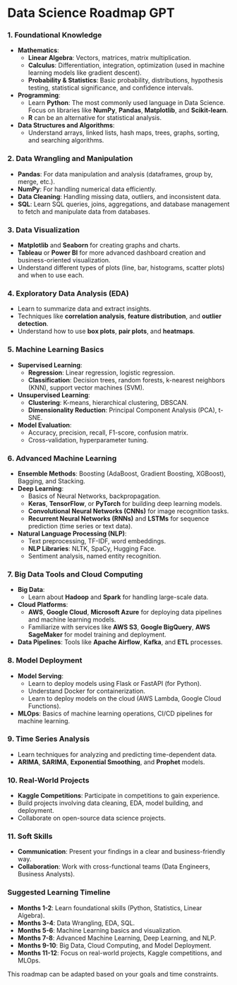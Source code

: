 # Data Science Roadmap GPT
### 1. **Foundational Knowledge**
   - **Mathematics**:
     - **Linear Algebra**: Vectors, matrices, matrix multiplication.
     - **Calculus**: Differentiation, integration, optimization (used in machine learning models like gradient descent).
     - **Probability & Statistics**: Basic probability, distributions, hypothesis testing, statistical significance, and confidence intervals.
   - **Programming**:
     - Learn **Python**: The most commonly used language in Data Science. Focus on libraries like **NumPy**, **Pandas**, **Matplotlib**, and **Scikit-learn**.
     - **R** can be an alternative for statistical analysis.
   - **Data Structures and Algorithms**:
     - Understand arrays, linked lists, hash maps, trees, graphs, sorting, and searching algorithms.

### 2. **Data Wrangling and Manipulation**
   - **Pandas**: For data manipulation and analysis (dataframes, group by, merge, etc.).
   - **NumPy**: For handling numerical data efficiently.
   - **Data Cleaning**: Handling missing data, outliers, and inconsistent data.
   - **SQL**: Learn SQL queries, joins, aggregations, and database management to fetch and manipulate data from databases.

### 3. **Data Visualization**
   - **Matplotlib** and **Seaborn** for creating graphs and charts.
   - **Tableau** or **Power BI** for more advanced dashboard creation and business-oriented visualization.
   - Understand different types of plots (line, bar, histograms, scatter plots) and when to use each.

### 4. **Exploratory Data Analysis (EDA)**
   - Learn to summarize data and extract insights.
   - Techniques like **correlation analysis**, **feature distribution**, and **outlier detection**.
   - Understand how to use **box plots**, **pair plots**, and **heatmaps**.

### 5. **Machine Learning Basics**
   - **Supervised Learning**: 
     - **Regression**: Linear regression, logistic regression.
     - **Classification**: Decision trees, random forests, k-nearest neighbors (KNN), support vector machines (SVM).
   - **Unsupervised Learning**:
     - **Clustering**: K-means, hierarchical clustering, DBSCAN.
     - **Dimensionality Reduction**: Principal Component Analysis (PCA), t-SNE.
   - **Model Evaluation**:
     - Accuracy, precision, recall, F1-score, confusion matrix.
     - Cross-validation, hyperparameter tuning.

### 6. **Advanced Machine Learning**
   - **Ensemble Methods**: Boosting (AdaBoost, Gradient Boosting, XGBoost), Bagging, and Stacking.
   - **Deep Learning**:
     - Basics of Neural Networks, backpropagation.
     - **Keras**, **TensorFlow**, or **PyTorch** for building deep learning models.
     - **Convolutional Neural Networks (CNNs)** for image recognition tasks.
     - **Recurrent Neural Networks (RNNs)** and **LSTMs** for sequence prediction (time series or text data).
   - **Natural Language Processing (NLP)**:
     - Text preprocessing, TF-IDF, word embeddings.
     - **NLP Libraries**: NLTK, SpaCy, Hugging Face.
     - Sentiment analysis, named entity recognition.

### 7. **Big Data Tools and Cloud Computing**
   - **Big Data**:
     - Learn about **Hadoop** and **Spark** for handling large-scale data.
   - **Cloud Platforms**:
     - **AWS**, **Google Cloud**, **Microsoft Azure** for deploying data pipelines and machine learning models.
     - Familiarize with services like **AWS S3**, **Google BigQuery**, **AWS SageMaker** for model training and deployment.
   - **Data Pipelines**: Tools like **Apache Airflow**, **Kafka**, and **ETL** processes.

### 8. **Model Deployment**
   - **Model Serving**:
     - Learn to deploy models using Flask or FastAPI (for Python).
     - Understand Docker for containerization.
     - Learn to deploy models on the cloud (AWS Lambda, Google Cloud Functions).
   - **MLOps**: Basics of machine learning operations, CI/CD pipelines for machine learning.

### 9. **Time Series Analysis**
   - Learn techniques for analyzing and predicting time-dependent data.
   - **ARIMA**, **SARIMA**, **Exponential Smoothing**, and **Prophet** models.
   
### 10. **Real-World Projects**
   - **Kaggle Competitions**: Participate in competitions to gain experience.
   - Build projects involving data cleaning, EDA, model building, and deployment.
   - Collaborate on open-source data science projects.

### 11. **Soft Skills**
   - **Communication**: Present your findings in a clear and business-friendly way.
   - **Collaboration**: Work with cross-functional teams (Data Engineers, Business Analysts).

### Suggested Learning Timeline
- **Months 1-2**: Learn foundational skills (Python, Statistics, Linear Algebra).
- **Months 3-4**: Data Wrangling, EDA, SQL.
- **Months 5-6**: Machine Learning basics and visualization.
- **Months 7-8**: Advanced Machine Learning, Deep Learning, and NLP.
- **Months 9-10**: Big Data, Cloud Computing, and Model Deployment.
- **Months 11-12**: Focus on real-world projects, Kaggle competitions, and MLOps.

This roadmap can be adapted based on your goals and time constraints.